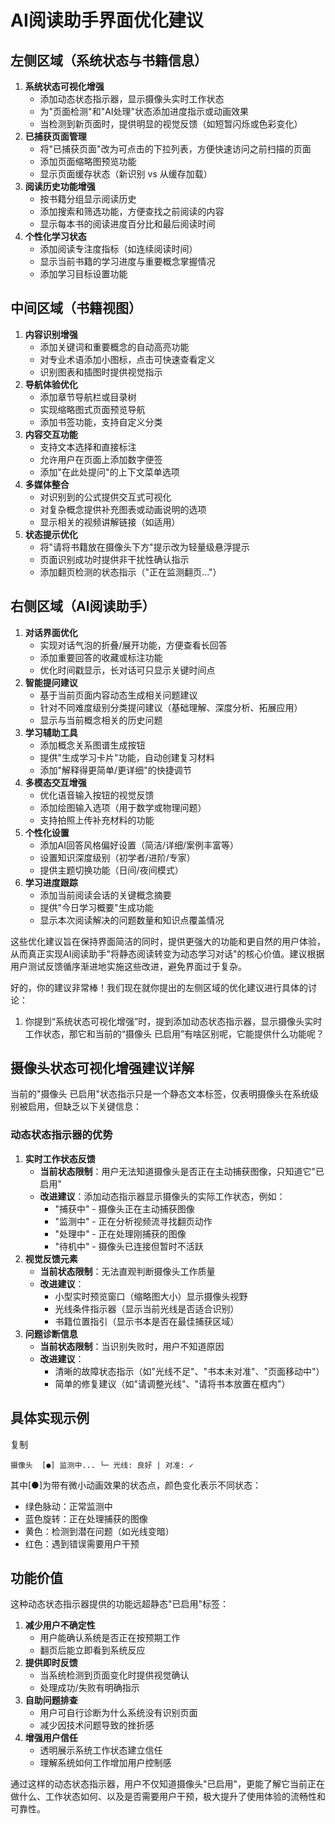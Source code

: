 # AI阅读助手界面优化建议

## 左侧区域（系统状态与书籍信息）

1. **系统状态可视化增强**
    - 添加动态状态指示器，显示摄像头实时工作状态
    - 为"页面检测"和"AI处理"状态添加进度指示或动画效果
    - 当检测到新页面时，提供明显的视觉反馈（如短暂闪烁或色彩变化）
2. **已捕获页面管理**
    - 将"已捕获页面"改为可点击的下拉列表，方便快速访问之前扫描的页面
    - 添加页面缩略图预览功能
    - 显示页面缓存状态（新识别 vs 从缓存加载）
3. **阅读历史功能增强**
    - 按书籍分组显示阅读历史
    - 添加搜索和筛选功能，方便查找之前阅读的内容
    - 显示每本书的阅读进度百分比和最后阅读时间
4. **个性化学习状态**
    - 添加阅读专注度指标（如连续阅读时间）
    - 显示当前书籍的学习进度与重要概念掌握情况
    - 添加学习目标设置功能

## 中间区域（书籍视图）

1. **内容识别增强**
    - 添加关键词和重要概念的自动高亮功能
    - 对专业术语添加小图标，点击可快速查看定义
    - 识别图表和插图时提供视觉指示
2. **导航体验优化**
    - 添加章节导航栏或目录树
    - 实现缩略图式页面预览导航
    - 添加书签功能，支持自定义分类
3. **内容交互功能**
    - 支持文本选择和直接标注
    - 允许用户在页面上添加数字便签
    - 添加"在此处提问"的上下文菜单选项
4. **多媒体整合**
    - 对识别到的公式提供交互式可视化
    - 对复杂概念提供补充图表或动画说明的选项
    - 显示相关的视频讲解链接（如适用）
5. **状态提示优化**
    - 将"请将书籍放在摄像头下方"提示改为轻量级悬浮提示
    - 页面识别成功时提供非干扰性确认指示
    - 添加翻页检测的状态指示（"正在监测翻页..."）

## 右侧区域（AI阅读助手）

1. **对话界面优化**
    - 实现对话气泡的折叠/展开功能，方便查看长回答
    - 添加重要回答的收藏或标注功能
    - 优化时间戳显示，长对话可只显示关键时间点
2. **智能提问建议**
    - 基于当前页面内容动态生成相关问题建议
    - 针对不同难度级别分类提问建议（基础理解、深度分析、拓展应用）
    - 显示与当前概念相关的历史问题
3. **学习辅助工具**
    - 添加概念关系图谱生成按钮
    - 提供"生成学习卡片"功能，自动创建复习材料
    - 添加"解释得更简单/更详细"的快捷调节
4. **多模态交互增强**
    - 优化语音输入按钮的视觉反馈
    - 添加绘图输入选项（用于数学或物理问题）
    - 支持拍照上传补充材料的功能
5. **个性化设置**
    - 添加AI回答风格偏好设置（简洁/详细/案例丰富等）
    - 设置知识深度级别（初学者/进阶/专家）
    - 提供主题切换功能（日间/夜间模式）
6. **学习进度跟踪**
    - 添加当前阅读会话的关键概念摘要
    - 提供"今日学习概要"生成功能
    - 显示本次阅读解决的问题数量和知识点覆盖情况

这些优化建议旨在保持界面简洁的同时，提供更强大的功能和更自然的用户体验，从而真正实现AI阅读助手"将静态阅读转变为动态学习对话"的核心价值。建议根据用户测试反馈循序渐进地实施这些改进，避免界面过于复杂。

好的，你的建议非常棒！我们现在就你提出的左侧区域的优化建议进行具体的讨论：

1. 你提到“系统状态可视化增强”时，提到添加动态状态指示器，显示摄像头实时工作状态，那它和当前的“摄像头 已启用”有啥区别呢，它能提供什么功能呢？

## 摄像头状态可视化增强建议详解

当前的"摄像头 已启用"状态指示只是一个静态文本标签，仅表明摄像头在系统级别被启用，但缺乏以下关键信息：

### 动态状态指示器的优势

1. **实时工作状态反馈**
    - **当前状态限制**：用户无法知道摄像头是否正在主动捕获图像，只知道它"已启用"
    - **改进建议**：添加动态指示器显示摄像头的实际工作状态，例如：
        - "捕获中" - 摄像头正在主动捕获图像
        - "监测中" - 正在分析视频流寻找翻页动作
        - "处理中" - 正在处理刚捕获的图像
        - "待机中" - 摄像头已连接但暂时不活跃
2. **视觉反馈元素**
    - **当前状态限制**：无法直观判断摄像头工作质量
    - **改进建议**：
        - 小型实时预览窗口（缩略图大小）显示摄像头视野
        - 光线条件指示器（显示当前光线是否适合识别）
        - 书籍位置指引（显示书本是否在最佳捕获区域）
3. **问题诊断信息**
    - **当前状态限制**：当识别失败时，用户不知道原因
    - **改进建议**：
        - 清晰的故障状态指示（如"光线不足"、"书本未对准"、"页面移动中"）
        - 简单的修复建议（如"请调整光线"、"请将书本放置在框内"）

## 具体实现示例

复制

`摄像头  [●] 监测中...
       └─ 光线: 良好 | 对准: ✓`

其中[●]为带有微小动画效果的状态点，颜色变化表示不同状态：

- 绿色脉动：正常监测中
- 蓝色旋转：正在处理捕获的图像
- 黄色：检测到潜在问题（如光线变暗）
- 红色：遇到错误需要用户干预

## 功能价值

这种动态状态指示器提供的功能远超静态"已启用"标签：

1. **减少用户不确定性**
    - 用户能确认系统是否正在按预期工作
    - 翻页后能立即看到系统反应
2. **提供即时反馈**
    - 当系统检测到页面变化时提供视觉确认
    - 处理成功/失败有明确指示
3. **自助问题排查**
    - 用户可自行诊断为什么系统没有识别页面
    - 减少因技术问题导致的挫折感
4. **增强用户信任**
    - 透明展示系统工作状态建立信任
    - 理解系统如何工作增加用户控制感

通过这样的动态状态指示器，用户不仅知道摄像头"已启用"，更能了解它当前正在做什么、工作状态如何、以及是否需要用户干预，极大提升了使用体验的流畅性和可靠性。